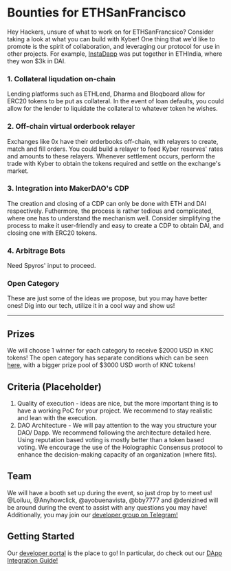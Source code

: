 # Bounties for ETHSanFrancisco
Hey Hackers, unsure of what to work on for ETHSanFrancsico? Consider taking a look at what you can build with Kyber! One thing that we'd like to promote is the spirit of collaboration, and leveraging our protocol for use in other projects. For example, [InstaDapp](https://ethindia.conteract.io/) was put together in ETHIndia, where they won $3k in DAI.

### 1. Collateral liqudation on-chain
Lending platforms such as ETHLend, Dharma and Bloqboard allow for ERC20 tokens to be put as collateral. In the event of loan defaults, you could allow for the lender to liquidate the collateral to whatever token he wishes.

### 2. Off-chain virtual orderbook relayer
Exchanges like 0x have their orderbooks off-chain, with relayers to create, match and fill orders. You could build a relayer to feed Kyber reserves' rates and amounts to these relayers. Whenever settlement occurs, perform the trade with Kyber to obtain the tokens required and settle on the exchange's market.

### 3. Integration into MakerDAO's CDP
The creation and closing of a CDP can only be done with ETH and DAI respectively. Futhermore, the process is rather tedious and complicated, where one has to understand the mechanism well. Consider simplifying the process to make it user-friendly and easy to create a CDP to obtain DAI, and closing one with ERC20 tokens.

### 4. Arbitrage Bots
Need Spyros' input to proceed.

### Open Category
These are just some of the ideas we propose, but you may have better ones! Dig into our tech, utilize it in a cool way and show us!

---
## Prizes
We will choose 1 winner for each category to receive $2000 USD in KNC tokens!
The open category has separate conditions which can be seen [here](), with a bigger prize pool of $3000 USD worth of KNC tokens!

## Criteria (Placeholder)
1. Quality of execution - ideas are nice, but the more important thing is to have a working PoC for your project. We recommend to stay realistic and lean with the execution.
2. DAO Architecture - We will pay attention to the way you structure your DAO/ Dapp. We recommend following the architecture detailed here. Using reputation based voting is mostly better than a token based voting. We encourage the use of the Holographic Consensus protocol to enhance the decision-making capacity of an organization (where fits).

## Team
We will have a booth set up during the event, so just drop by to meet us! 
@Loiluu, @Anyhowclick, @ayobuenavista, @bby7777 and @denizined will be around during the event to assist with any questions you may have!
Additionally, you may join our [developer group on Telegram!](https://t.me/kyberdeveloper)

## Getting Started
Our [developer portal](https://developer.kyber.network/) is the place to go!
In particular, do check out our [DApp Integration Guide!](https://developer.kyber.network/docs/DappsGuide/)
